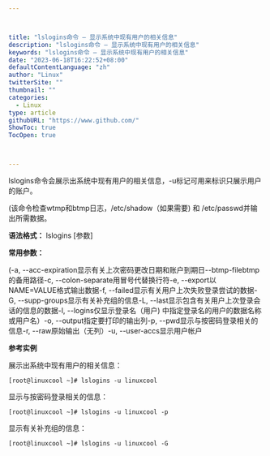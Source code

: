 ```yaml
---



title: "lslogins命令 – 显示系统中现有用户的相关信息"
description: "lslogins命令 – 显示系统中现有用户的相关信息"
keywords: "lslogins命令 – 显示系统中现有用户的相关信息"
date: "2023-06-18T16:22:52+08:00"
defaultContentLanguage: "zh"
author: "Linux"
twitterSite: ""
thumbnail: ""
categories:
  - Linux
type: article
githubURL: "https://www.github.com/"
ShowToc: true
TocOpen: true



---
```


lslogins命令会展示出系统中现有用户的相关信息，-u标记可用来标识只展示用户的账户。

(该命令检查wtmp和btmp日志，/etc/shadow（如果需要) 和 /etc/passwd并输出所需数据。

**语法格式：** lslogins [参数]

**常用参数：**

(-a, --acc-expiration显示有关上次密码更改日期和账户到期日--btmp-filebtmp的备用路径-c, --colon-separate用冒号代替换行符-e, --export以NAME=VALUE格式输出数据-f, --failed显示有关用户上次失败登录尝试的数据-G, --supp-groups显示有关补充组的信息-L, --last显示包含有关用户上次登录会话的信息的数据-l, --logins仅显示登录名（用户) 中指定登录名的用户的数据名称或用户名）-o, --output指定要打印的输出列-p, --pwd显示与按密码登录相关的信息-r, --raw原始输出（无列）-u, --user-accs显示用户帐户

**参考实例**

展示出系统中现有用户的相关信息：

```
[root@linuxcool ~]# lslogins -u linuxcool
```

显示与按密码登录相关的信息：

```
[root@linuxcool ~]# lslogins -u linuxcool -p
```

显示有关补充组的信息：

```
[root@linuxcool ~]# lslogins -u linuxcool -G
```